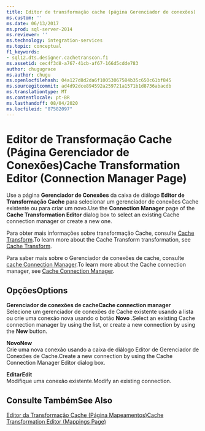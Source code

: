 ```yaml
---
title: Editor de transformação cache (página Gerenciador de conexões) | Microsoft Docs
ms.custom: ''
ms.date: 06/13/2017
ms.prod: sql-server-2014
ms.reviewer: ''
ms.technology: integration-services
ms.topic: conceptual
f1_keywords:
- sql12.dts.designer.cachetranscon.f1
ms.assetid: cec4f3d8-a767-41cb-af67-166d5cdde783
author: chugugrace
ms.author: chugu
ms.openlocfilehash: 04a127d8d2da6f10053067584b35c650c61bf845
ms.sourcegitcommit: ad4d92dce894592a259721a1571b1d8736abacdb
ms.translationtype: MT
ms.contentlocale: pt-BR
ms.lasthandoff: 08/04/2020
ms.locfileid: "87582097"
---
```

# <a name="cache-transformation-editor-connection-manager-page"></a><span data-ttu-id="7a015-102">Editor de Transformação Cache (Página Gerenciador de Conexões)</span><span class="sxs-lookup"><span data-stu-id="7a015-102">Cache Transformation Editor (Connection Manager Page)</span></span>
  <span data-ttu-id="7a015-103">Use a página **Gerenciador de Conexões** da caixa de diálogo **Editor de Transformação Cache** para selecionar um gerenciador de conexões Cache existente ou para criar um novo.</span><span class="sxs-lookup"><span data-stu-id="7a015-103">Use the **Connection Manager** page of the **Cache Transformation Editor** dialog box to select an existing Cache connection manager or create a new one.</span></span>  
  
 <span data-ttu-id="7a015-104">Para obter mais informações sobre transformação Cache, consulte [Cache Transform](data-flow/transformations/cache-transform.md).</span><span class="sxs-lookup"><span data-stu-id="7a015-104">To learn more about the Cache Transform transformation, see [Cache Transform](data-flow/transformations/cache-transform.md).</span></span>  
  
 <span data-ttu-id="7a015-105">Para saber mais sobre o Gerenciador de conexões de cache, consulte [cache Connection Manager](connection-manager/cache-connection-manager.md).</span><span class="sxs-lookup"><span data-stu-id="7a015-105">To learn more about the Cache connection manager, see [Cache Connection Manager](connection-manager/cache-connection-manager.md).</span></span>  
  
## <a name="options"></a><span data-ttu-id="7a015-106">Opções</span><span class="sxs-lookup"><span data-stu-id="7a015-106">Options</span></span>  
 <span data-ttu-id="7a015-107">**Gerenciador de conexões de cache**</span><span class="sxs-lookup"><span data-stu-id="7a015-107">**Cache connection manager**</span></span>  
 <span data-ttu-id="7a015-108">Selecione um gerenciador de conexões de Cache existente usando a lista ou crie uma conexão nova usando o botão **Novo** .</span><span class="sxs-lookup"><span data-stu-id="7a015-108">Select an existing Cache connection manager by using the list, or create a new connection by using the **New** button.</span></span>  
  
 <span data-ttu-id="7a015-109">**Novo**</span><span class="sxs-lookup"><span data-stu-id="7a015-109">**New**</span></span>  
 <span data-ttu-id="7a015-110">Crie uma nova conexão usando a caixa de diálogo Editor de Gerenciador de Conexões de Cache.</span><span class="sxs-lookup"><span data-stu-id="7a015-110">Create a new connection by using the Cache Connection Manager Editor dialog box.</span></span>  
  
 <span data-ttu-id="7a015-111">**Editar**</span><span class="sxs-lookup"><span data-stu-id="7a015-111">**Edit**</span></span>  
 <span data-ttu-id="7a015-112">Modifique uma conexão existente.</span><span class="sxs-lookup"><span data-stu-id="7a015-112">Modify an existing connection.</span></span>  
  
## <a name="see-also"></a><span data-ttu-id="7a015-113">Consulte Também</span><span class="sxs-lookup"><span data-stu-id="7a015-113">See Also</span></span>  
 [<span data-ttu-id="7a015-114">Editor da Transformação Cache &#40;Página Mapeamentos&#41;</span><span class="sxs-lookup"><span data-stu-id="7a015-114">Cache Transformation Editor &#40;Mappings Page&#41;</span></span>](../../2014/integration-services/cache-transformation-editor-mappings-page.md)  
  
  
